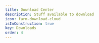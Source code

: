 ```yaml
---
title: Download Center
description: Stuff available to download
icon: farm-download-cloud
isInConstruction: true
key: Downloads
order: 4
---
```

